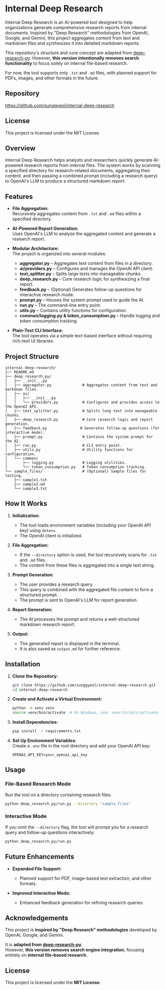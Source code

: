 # Internal Deep Research

Internal Deep Research is an AI-powered tool designed to help organizations generate comprehensive research reports from internal documents. Inspired by "Deep Research" methodologies from OpenAI, Google, and Gemini, this project aggregates content from text and markdown files and synthesizes it into detailed markdown reports.

This repository's structure and core concept are adapted from [deep-research-py](https://github.com/epuerta9/deep-research-py). However, **this version intentionally removes search functionality** to focus solely on internal file-based research.

For now, the tool supports only `.txt` and `.md` files, with planned support for PDFs, images, and other formats in the future.

## Repository

https://github.com/sunggyeol/internal-deep-research

## License

This project is licensed under the MIT License.

## Overview

Internal Deep Research helps analysts and researchers quickly generate AI-powered research reports from internal files. The system works by scanning a specified directory for research-related documents, aggregating their content, and then passing a combined prompt (including a research query) to OpenAI's LLM to produce a structured markdown report.

## Features

- **File Aggregation:**  
  Recursively aggregates content from `.txt` and `.md` files within a specified directory.

- **AI-Powered Report Generation:**  
  Uses OpenAI's LLM to analyze the aggregated content and generate a research report.

- **Modular Architecture:**  
  The project is organized into several modules:
  - **aggregator.py** – Aggregates text content from files in a directory.
  - **ai/providers.py** – Configures and manages the OpenAI API client.
  - **text_splitter.py** – Splits large texts into manageable chunks.
  - **deep_research.py** – Core research logic for synthesizing a final report.
  - **feedback.py** – (Optional) Generates follow-up questions for interactive research mode.
  - **prompt.py** – Houses the system prompt used to guide the AI.
  - **run.py** – The command-line entry point.
  - **utils.py** – Contains utility functions for configuration.
  - **common/logging.py & token_cunsumption.py** – Handle logging and token consumption tracking.

- **Plain-Text CLI Interface:**  
  The tool operates via a simple text-based interface without requiring rich-text UI libraries.

## Project Structure

```
internal-deep-research/
├── README.md
├── deep_research_py/
│   ├── __init__.py
│   ├── aggregator.py              # Aggregates content from text and markdown files.
│   ├── ai/
│   │   ├── __init__.py
│   │   └── providers.py           # Configures and provides access to the OpenAI API.
│   ├── text_splitter.py           # Splits long text into manageable chunks.
│   ├── deep_research.py           # Core research logic and report generation.
│   ├── feedback.py               # Generates follow-up questions (for interactive mode).
│   ├── prompt.py                  # Contains the system prompt for the AI.
│   ├── run.py                     # CLI entry point.
│   ├── utils.py                   # Utility functions for configuration.
│   └── common/
│       ├── logging.py             # Logging utilities.
│       └── token_cunsumption.py   # Token consumption tracking.
└── sample_files/                  # (Optional) Sample files for testing.
    ├── sample1.txt
    ├── sample2.md
    └── sample3.txt
```

## How It Works

1. **Initialization:**  
   - The tool loads environment variables (including your OpenAI API key) using `dotenv`.
   - The OpenAI client is initialized.

2. **File Aggregation:**  
   - If the `--directory` option is used, the tool recursively scans for `.txt` and `.md` files.
   - The content from these files is aggregated into a single text string.

3. **Prompt Generation:**  
   - The user provides a research query.
   - This query is combined with the aggregated file content to form a structured prompt.
   - The prompt is sent to OpenAI's LLM for report generation.

4. **Report Generation:**  
   - The AI processes the prompt and returns a well-structured markdown research report.

5. **Output:**  
   - The generated report is displayed in the terminal.
   - It is also saved as `output.md` for further reference.

## Installation

1. **Clone the Repository:**

   ```bash
   git clone https://github.com/sunggyeol/internal-deep-research.git
   cd internal-deep-research
   ```

2. **Create and Activate a Virtual Environment:**

   ```bash
   python -m venv venv
   source venv/bin/activate  # On Windows, use: venv\Scripts\activate
   ```

3. **Install Dependencies:**

   ```bash
   pip install -r requirements.txt
   ```

4. **Set Up Environment Variables:**  
   Create a `.env` file in the root directory and add your OpenAI API key:

   ```
   OPENAI_API_KEY=your_openai_api_key
   ```

## Usage

### File-Based Research Mode

Run the tool on a directory containing research files:

```bash
python deep_research_py/run.py --directory "sample_files"
```

### Interactive Mode

If you omit the `--directory` flag, the tool will prompt you for a research query and follow-up questions interactively:

```bash
python deep_research_py/run.py
```

## Future Enhancements

- **Expanded File Support:**  
  - Planned support for PDF, image-based text extraction, and other formats.

- **Improved Interactive Mode:**  
  - Enhanced feedback generation for refining research queries.

## Acknowledgements

This project is **inspired by "Deep Research" methodologies** developed by OpenAI, Google, and Gemini.

It is **adapted from [deep-research-py](https://github.com/epuerta9/deep-research-py)**.  
However, **this version removes search engine integration**, focusing entirely on **internal file-based research**.

## License

This project is licensed under the **MIT License**.